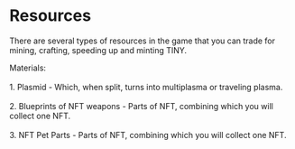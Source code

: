# Resources

There are several types of resources in the game that you can trade for mining, crafting, speeding up and minting TINY.

Materials: \
\
1\. Plasmid - Which, when split, turns into multiplasma or traveling plasma. \
\
2\. Blueprints of NFT weapons - Parts of NFT, combining which you will collect one NFT. \
\
3\. NFT Pet Parts - Parts of NFT, combining which you will collect one NFT.
